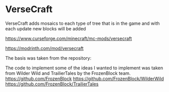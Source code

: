 # VerseCraft


VerseCraft adds mosaics to each type of tree that is in the game and with each update new blocks will be added

https://www.curseforge.com/minecraft/mc-mods/versecraft

https://modrinth.com/mod/versecraft


The basis was taken from the repository:

The code to implement some of the ideas I wanted to implement was taken from Wilder Wild and TrailierTales by the FrozenBlock team.
https://github.com/FrozenBlock
https://github.com/FrozenBlock/WilderWild
https://github.com/FrozenBlock/TrailierTales

